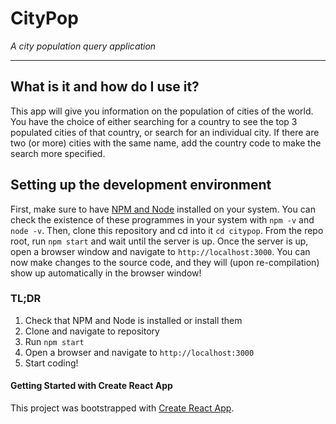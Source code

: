# CityPop
_A city population query application_
______________________

## What is it and how do I use it?
This app will give you information on the population of cities of the world.
You have the choice of either searching for a country to see the top 3 populated cities of that country, or search for an individual city.
If there are two (or more) cities with the same name, add the country code to make the search more specified.

## Setting up the development environment
First, make sure to have [NPM and Node](https://docs.npmjs.com/downloading-and-installing-node-js-and-npm) installed on your system.
You can check the existence of these programmes in your system with `npm -v` and `node -v`.
Then, clone this repository and cd into it `cd citypop`.
From the repo root, run `npm start` and wait until the server is up.
Once the server is up, open a browser window and navigate to `http://localhost:3000`.
You can now make changes to the source code, and they will (upon re-compilation) show up automatically in the browser window!

### TL;DR
1. Check that NPM and Node is installed or install them
2. Clone and navigate to repository
3. Run `npm start`
4. Open a browser and navigate to `http://localhost:3000`
5. Start coding!

#### Getting Started with Create React App

This project was bootstrapped with [Create React App](https://github.com/facebook/create-react-app).